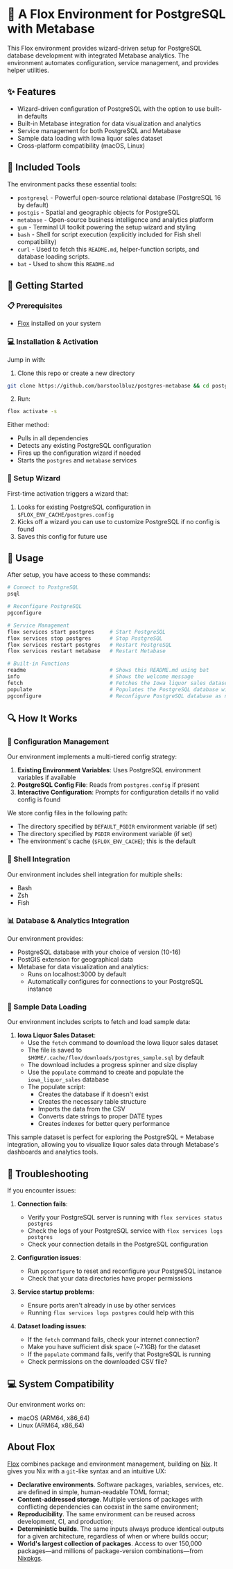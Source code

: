 # 🐘 A Flox Environment for PostgreSQL with Metabase

This Flox environment provides wizard-driven setup for PostgreSQL database development with integrated Metabase analytics. The environment automates configuration, service management, and provides helper utilities.

## ✨ Features

- Wizard-driven configuration of PostgreSQL with the option to use built-in defaults
- Built-in Metabase integration for data visualization and analytics
- Service management for both PostgreSQL and Metabase
- Sample data loading with Iowa liquor sales dataset
- Cross-platform compatibility (macOS, Linux)

## 🧰 Included Tools

The environment packs these essential tools:

- `postgresql` - Powerful open-source relational database (PostgreSQL 16 by default)
- `postgis` - Spatial and geographic objects for PostgreSQL
- `metabase` - Open-source business intelligence and analytics platform
- `gum` - Terminal UI toolkit powering the setup wizard and styling
- `bash` - Shell for script execution (explicitly included for Fish shell compatibility)
- `curl` - Used to fetch this `README.md`, helper-function scripts, and database loading scripts.
- `bat` - Used to show this `README.md`
  
## 🏁 Getting Started

### 📋 Prerequisites

- [Flox](https://flox.dev/get) installed on your system

### 💻 Installation & Activation

Jump in with:

1. Clone this repo or create a new directory

```sh
git clone https://github.com/barstoolbluz/postgres-metabase && cd postgres-metabase
```

2. Run:

```sh
flox activate -s
```

Either method:
- Pulls in all dependencies
- Detects any existing PostgreSQL configuration
- Fires up the configuration wizard if needed
- Starts the `postgres` and `metabase` services 

### 🧙 Setup Wizard

First-time activation triggers a wizard that:

1. Looks for existing PostgreSQL configuration in `$FLOX_ENV_CACHE/postgres.config`
2. Kicks off a wizard you can use to customize PostgreSQL if no config is found
3. Saves this config for future use

## 📝 Usage

After setup, you have access to these commands:

```bash
# Connect to PostgreSQL
psql

# Reconfigure PostgreSQL
pgconfigure

# Service Management
flox services start postgres     # Start PostgreSQL
flox services stop postgres      # Stop PostgreSQL
flox services restart postgres   # Restart PostgreSQL
flox services restart metabase   # Restart Metabase

# Built-in Functions
readme                           # Shows this README.md using bat
info                             # Shows the welcome message
fetch                            # Fetches the Iowa liquor sales dataset
populate                         # Populates the PostgreSQL database with this dataset
pgconfigure                      # Reconfigure PostgreSQL database as needed
```

## 🔍 How It Works

### 🔄 Configuration Management

Our environment implements a multi-tiered config strategy:

1. **Existing Environment Variables**: Uses PostgreSQL environment variables if available
2. **PostgreSQL Config File**: Reads from `postgres.config` if present
3. **Interactive Configuration**: Prompts for configuration details if no valid config is found

We store config files in the following path:
- The directory specified by `DEFAULT_PGDIR` environment variable (if set)
- The directory specified by `PGDIR` environment variable (if set)
- The environment's cache (`$FLOX_ENV_CACHE`); this is the default

### 🐚 Shell Integration

Our environment includes shell integration for multiple shells:
- Bash
- Zsh
- Fish

### 📊 Database & Analytics Integration

Our environment provides:
- PostgreSQL database with your choice of version (10-16)
- PostGIS extension for geographical data
- Metabase for data visualization and analytics:
  - Runs on localhost:3000 by default
  - Automatically configures for connections to your PostgreSQL instance

### 📂 Sample Data Loading

Our environment includes scripts to fetch and load sample data:

1. **Iowa Liquor Sales Dataset**:
   - Use the `fetch` command to download the Iowa liquor sales dataset
   - The file is saved to `$HOME/.cache/flox/downloads/postgres_sample.sql` by default
   - The download includes a progress spinner and size display
   - Use the `populate` command to create and populate the `iowa_liquor_sales` database
   - The populate script:
     - Creates the database if it doesn't exist
     - Creates the necessary table structure
     - Imports the data from the CSV
     - Converts date strings to proper DATE types
     - Creates indexes for better query performance

This sample dataset is perfect for exploring the PostgreSQL + Metabase integration, allowing you to visualize liquor sales data through Metabase's dashboards and analytics tools.

## 🔧 Troubleshooting

If you encounter issues:

1. **Connection fails**: 
   - Verify your PostgreSQL server is running with `flox services status postgres`
   - Check the logs of your PostgreSQL service with `flox services logs postgres`
   - Check your connection details in the PostgreSQL configuration
   
2. **Configuration issues**:
   - Run `pgconfigure` to reset and reconfigure your PostgreSQL instance
   - Check that your data directories have proper permissions

3. **Service startup problems**: 
   - Ensure ports aren't already in use by other services
   - Running `flox services logs postgres` could help with this

4. **Dataset loading issues**:
   - If the `fetch` command fails, check your internet connection?
   - Make you have sufficient disk space (~7.1GB) for the dataset
   - If the `populate` command fails, verify that PostgreSQL is running
   - Check permissions on the downloaded CSV file?

## 💻 System Compatibility

Our environment works on:
- macOS (ARM64, x86_64)
- Linux (ARM64, x86_64)

## About Flox

[Flox](https://flox.dev/docs) combines package and environment management, building on [Nix](https://github.com/NixOS/nix). It gives you Nix with a `git`-like syntax and an intuitive UX:

- **Declarative environments**. Software packages, variables, services, etc. are defined in simple, human-readable TOML format;
- **Content-addressed storage**. Multiple versions of packages with conflicting dependencies can coexist in the same environment;
- **Reproducibility**. The same environment can be reused across development, CI, and production;
- **Deterministic builds**. The same inputs always produce identical outputs for a given architecture, regardless of when or where builds occur;
- **World's largest collection of packages**. Access to over 150,000 packages—and millions of package-version combinations—from [Nixpkgs](https://github.com/NixOS/nixpkgs).
